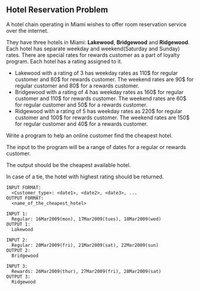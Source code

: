 ## Hotel Reservation Problem

A hotel chain operating in Miami wishes to offer room reservation service over the internet.

They have three hotels in Miami: **Lakewood**, **Bridgewood** and **Ridgewood**. Each hotel has separate weekday and weekend(Saturday and Sunday) rates. There are special rates for rewards customer as a part of loyalty program. Each hotel has a rating assigned to it.

- Lakewood with a rating of 3 has weekday rates as 110$ for regular customer and 80$ for rewards customer. The weekend rates are 90$ for regular customer and 80$ for a rewards customer. 
- Bridgewood with a rating of 4 has weekday rates as 160$ for regular customer and 110$ for rewards customer. The weekend rates are 60$ for regular customer and 50$ for a rewards customer. 
- Ridgewood with a rating of 5 has weekday rates as 220$ for regular customer and 100$ for rewards customer. The weekend rates are 150$ for regular customer and 40$ for a rewards customer.

Write a program to help an online customer find the cheapest hotel.

The input to the program will be a range of dates for a regular or rewards customer.

The output should be the cheapest available hotel.

In case of a tie, the hotel with highest rating should be returned.

```$xslt
INPUT FORMAT:
  <Customer_type>: <date1>, <date2>, <date3>, ...
OUTPUT FORMAT: 
  <name_of_the_cheapest_hotel>
```

```$xslt
INPUT 1: 
  Regular: 16Mar2009(mon), 17Mar2009(tues), 18Mar2009(wed)
OUTPUT 1: 
  Lakewood

INPUT 2: 
  Regular: 20Mar2009(fri), 21Mar2009(sat), 22Mar2009(sun) 
OUTPUT 2: 
  Bridgewood 

INPUT 3: 
  Rewards: 26Mar2009(thur), 27Mar2009(fri), 28Mar2009(sat)
OUTPUT 3: 
  Ridgewood
```